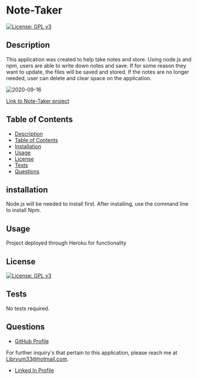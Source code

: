 # Note-Taker

[![License: GPL v3](https://img.shields.io/badge/License-GPLv3-blue.svg)](https://www.gnu.org/licenses/gpl-3.0)

## Description 

This application was created to help take notes and store. Using node.js and npm, users are able to write down notes and save. If for some reason they want to update, the files will be saved and stored. If the notes are no longer needed, user can delete and clear space on the application. 

![2020-09-16](https://user-images.githubusercontent.com/65925169/93386847-295e3000-f81d-11ea-95f0-029b6921707c.png)

[Link to Note-Taker project](https://guarded-lake-93163.herokuapp.com/)

## Table of Contents 

* [Description](#description)
* [Table of Contents](#installation)
* [Installation](#installation)
* [Usage](#usage)
* [License](#license)
* [Tests](#test)
* [Questions](#questions)


## installation 

Node.js will be needed to install first. After installing, use the command line to install Npm. 

## Usage

Project deployed through Heroku for functionality

## License

[![License: GPL v3](https://img.shields.io/badge/License-GPLv3-blue.svg)](https://www.gnu.org/licenses/gpl-3.0)

## Tests

No tests required.

## Questions

- [GitHub Profile](https://github.com/Mando619)

For further inquiry's that pertain to this application, 
please reach me at Libryum33@hotmail.com.

- [Linked In Profile](https://www.linkedin.com/in/armando-estrada-0a5304118/)
